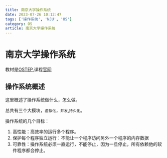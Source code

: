 ```yaml
---
title: 南京大学操作系统
date: 2023-07-26 10:12:47
tags: ['操作系统', 'NJU', 'OS']
category: OS
article: 南京大学操作系统
---
```


# 南京大学操作系统

教材是[OSTEP](https://pages.cs.wisc.edu/~remzi/OSTEP/),课程[官网](https://jyywiki.cn/OS/2023/)

## 操作系统概述

这里概述了操作系统做什么，怎么做。

总共有三个大模块，`虚拟化`，`并发`,`持久化`。

操作系统的几个目标：
1. 高性能：高效率的运行多个程序。
2. 保护每个程序独立运行：不能让一个程序访问另外一个程序的内存数据
3. 可靠性：操作系统必须一直运行，不能停止，因为一旦停止，所有依赖他的软件程序都会停止。







